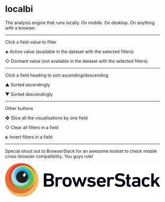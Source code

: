 # localbi

The analysis engine that runs locally. On mobile. On desktop. On anything with a browser.
___

Click a field value to filter

◈ Active value (available in the dataset with the selected filters)

◇ Dormant value (not available in the dataset with the selected filters)
___

Click a field heading to sort ascending/descending 

▲ Sorted ascendingly

▼ Sorted descendingly
___

Other buttons

❖ Slice all the visualisations by one field

◇ Clear all filters in a field

⬖ Invert filters in a field
___

Special shout out to BrowserStack for an awesome toolset to check mobile cross-browser compatibility. You guys rule!

[![Check out BrowserStack.com](./docs/images/Browserstack-logo@2x.png)](https://www.browserstack.com/)
